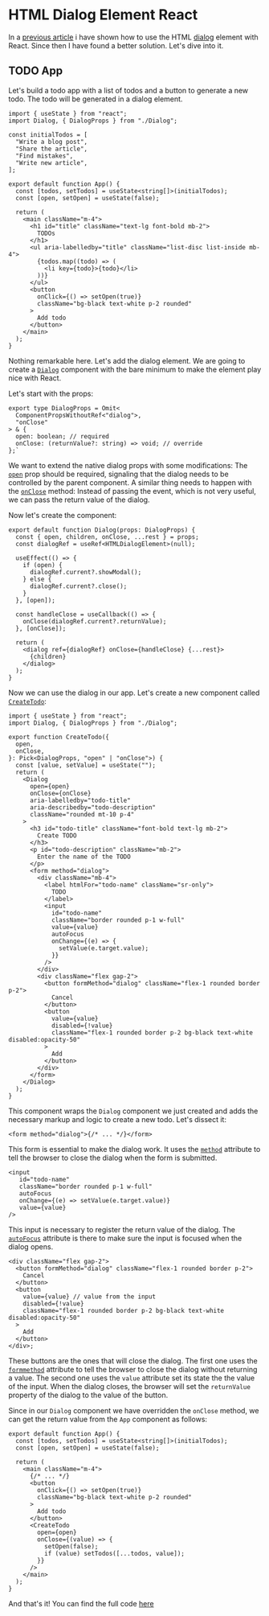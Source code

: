 # HTML Dialog Element React

In a [previous article](https://dev.to/fibonacid/taming-the-html-dialog-with-react-and-tailwindcss-5hec) i have shown how to use the HTML [dialog](https://developer.mozilla.org/en-US/docs/Web/HTML/Element/dialog) element with React. Since then I have found a better solution. Let's dive into it.

## TODO App

Let's build a todo app with a list of todos and a button to generate a new todo. The todo will be generated in a dialog element.

```tsx
import { useState } from "react";
import Dialog, { DialogProps } from "./Dialog";

const initialTodos = [
  "Write a blog post",
  "Share the article",
  "Find mistakes",
  "Write new article",
];

export default function App() {
  const [todos, setTodos] = useState<string[]>(initialTodos);
  const [open, setOpen] = useState(false);

  return (
    <main className="m-4">
      <h1 id="title" className="text-lg font-bold mb-2">
        TODOs
      </h1>
      <ul aria-labelledby="title" className="list-disc list-inside mb-4">
        {todos.map((todo) => (
          <li key={todo}>{todo}</li>
        ))}
      </ul>
      <button
        onClick={() => setOpen(true)}
        className="bg-black text-white p-2 rounded"
      >
        Add todo
      </button>
    </main>
  );
}
```

Nothing remarkable here. Let's add the dialog element.
We are going to create a [`Dialog`](https://github.com/fibonacid/html-dialog-element-react/blob/main/src/Dialog.tsx) component with the bare minimum to make the element play nice with React.

Let's start with the props:

```tsx
export type DialogProps = Omit<
  ComponentPropsWithoutRef<"dialog">,
  "onClose"
> & {
  open: boolean; // required
  onClose: (returnValue?: string) => void; // override
};`
```

We want to extend the native dialog props with some modifications:
The [`open`](https://developer.mozilla.org/en-US/docs/Web/HTML/Element/dialog#open) prop should be required, signaling that the dialog needs to be controlled by the parent component.
A similar thing needs to happen with the [`onClose`](https://developer.mozilla.org/en-US/docs/Web/API/HTMLDialogElement/close_event) method: Instead of passing the event, which is not very useful, we can pass the return value of the dialog.

Now let's create the component:

```tsx
export default function Dialog(props: DialogProps) {
  const { open, children, onClose, ...rest } = props;
  const dialogRef = useRef<HTMLDialogElement>(null);

  useEffect(() => {
    if (open) {
      dialogRef.current?.showModal();
    } else {
      dialogRef.current?.close();
    }
  }, [open]);

  const handleClose = useCallback(() => {
    onClose(dialogRef.current?.returnValue);
  }, [onClose]);

  return (
    <dialog ref={dialogRef} onClose={handleClose} {...rest}>
      {children}
    </dialog>
  );
}
```

Now we can use the dialog in our app.
Let's create a new component called [`CreateTodo`](https://github.com/fibonacid/html-dialog-element-react/blob/main/src/CreateTodo.tsx):

```tsx
import { useState } from "react";
import Dialog, { DialogProps } from "./Dialog";

export function CreateTodo({
  open,
  onClose,
}: Pick<DialogProps, "open" | "onClose">) {
  const [value, setValue] = useState("");
  return (
    <Dialog
      open={open}
      onClose={onClose}
      aria-labelledby="todo-title"
      aria-describedby="todo-description"
      className="rounded mt-10 p-4"
    >
      <h3 id="todo-title" className="font-bold text-lg mb-2">
        Create TODO
      </h3>
      <p id="todo-description" className="mb-2">
        Enter the name of the TODO
      </p>
      <form method="dialog">
        <div className="mb-4">
          <label htmlFor="todo-name" className="sr-only">
            TODO
          </label>
          <input
            id="todo-name"
            className="border rounded p-1 w-full"
            value={value}
            autoFocus
            onChange={(e) => {
              setValue(e.target.value);
            }}
          />
        </div>
        <div className="flex gap-2">
          <button formMethod="dialog" className="flex-1 rounded border p-2">
            Cancel
          </button>
          <button
            value={value}
            disabled={!value}
            className="flex-1 rounded border p-2 bg-black text-white disabled:opacity-50"
          >
            Add
          </button>
        </div>
      </form>
    </Dialog>
  );
}
```

This component wraps the `Dialog` component we just created and adds the necessary markup and logic to create a new todo. Let's dissect it:

```tsx
<form method="dialog">{/* ... */}</form>
```

This form is essential to make the dialog work. It uses the [`method`](https://developer.mozilla.org/en-US/docs/Web/HTML/Element/form#method) attribute to tell the browser to close the dialog when the form is submitted.

```tsx
<input
   id="todo-name"
   className="border rounded p-1 w-full"
   autoFocus
   onChange={(e) => setValue(e.target.value)}
   value={value}
/>
```

This input is necessary to register the return value of the dialog. The [`autoFocus`](https://developer.mozilla.org/en-US/docs/Web/HTML/Global_attributes/autofocus) attribute is there to make sure the input is focused when the dialog opens.

```tsx
<div className="flex gap-2">
  <button formMethod="dialog" className="flex-1 rounded border p-2">
    Cancel
  </button>
  <button
    value={value} // value from the input
    disabled={!value}
    className="flex-1 rounded border p-2 bg-black text-white disabled:opacity-50"
  >
    Add
  </button>
</div>;
```

These buttons are the ones that will close the dialog. The first one uses the [`formmethod`](https://developer.mozilla.org/en-US/docs/Web/HTML/Element/button#formmethod) attribute to tell the browser to close the dialog without returning a value. The second one uses the `value` attribute set its state the the value of the input. When the dialog closes, the browser will set the `returnValue` property of the dialog to the value of the button.

Since in our `Dialog` component we have overridden the `onClose` method, we can get the return value from the `App` component as follows:

```tsx
export default function App() {
  const [todos, setTodos] = useState<string[]>(initialTodos);
  const [open, setOpen] = useState(false);

  return (
    <main className="m-4">
      {/* ... */}
      <button
        onClick={() => setOpen(true)}
        className="bg-black text-white p-2 rounded"
      >
        Add todo
      </button>
      <CreateTodo
        open={open}
        onClose={(value) => {
          setOpen(false);
          if (value) setTodos([...todos, value]);
        }}
      />
    </main>
  );
}
```

And that's it! You can find the full code [here](https://github.com/fibonacid/html-dialog-element-react/tree/main/src)